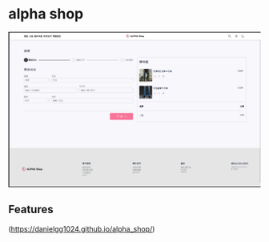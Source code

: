 
# alpha shop

![image](https://github.com/DanielGG1024/alpha_shop/blob/main/%E7%A4%BA%E6%84%8F%E5%9C%961.png)

## Features

(https://danielgg1024.github.io/alpha_shop/)
